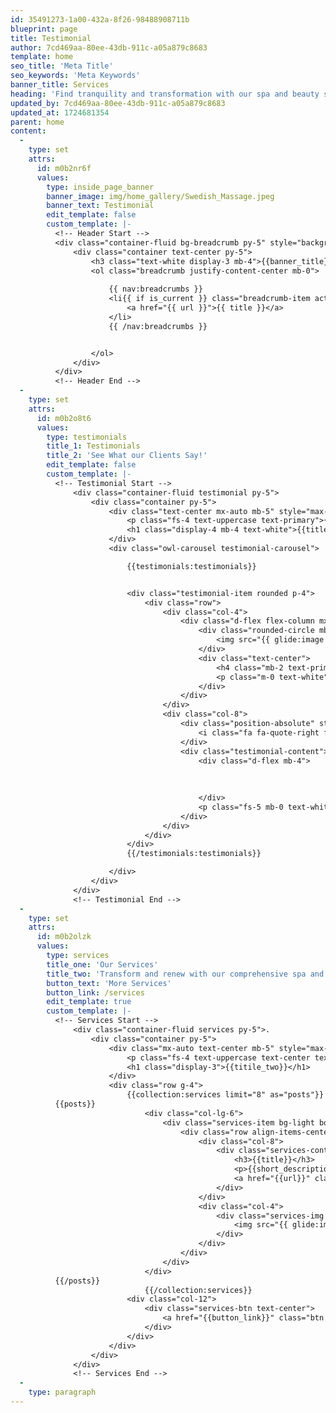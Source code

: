 ```yaml
---
id: 35491273-1a00-432a-8f26-98488908711b
blueprint: page
title: Testimonial
author: 7cd469aa-80ee-43db-911c-a05a879c8683
template: home
seo_title: 'Meta Title'
seo_keywords: 'Meta Keywords'
banner_title: Services
heading: 'Find tranquility and transformation with our spa and beauty services.'
updated_by: 7cd469aa-80ee-43db-911c-a05a879c8683
updated_at: 1724681354
parent: home
content:
  -
    type: set
    attrs:
      id: m0b2nr6f
      values:
        type: inside_page_banner
        banner_image: img/home_gallery/Swedish_Massage.jpeg
        banner_text: Testimonial
        edit_template: false
        custom_template: |-
          <!-- Header Start -->
          <div class="container-fluid bg-breadcrumb py-5" style="background-image: url({{banner_image}});">
              <div class="container text-center py-5">
                  <h3 class="text-white display-3 mb-4">{{banner_title}}</h1>
                  <ol class="breadcrumb justify-content-center mb-0">
                     
                      {{ nav:breadcrumbs }}
                      <li{{ if is_current }} class="breadcrumb-item active text-white"{{ /if }}>
                          <a href="{{ url }}">{{ title }}</a>
                      </li>
                      {{ /nav:breadcrumbs }}


                  </ol>    
              </div>
          </div>
          <!-- Header End -->
  -
    type: set
    attrs:
      id: m0b2o8t6
      values:
        type: testimonials
        title_1: Testimonials
        title_2: 'See What our Clients Say!'
        edit_template: false
        custom_template: |-
          <!-- Testimonial Start --> 
              <div class="container-fluid testimonial py-5">
                  <div class="container py-5">
                      <div class="text-center mx-auto mb-5" style="max-width: 800px;">
                          <p class="fs-4 text-uppercase text-primary">{{title_1}}</p>
                          <h1 class="display-4 mb-4 text-white">{{title_2}}</h1>
                      </div>
                      <div class="owl-carousel testimonial-carousel">

                          {{testimonials:testimonials}}


                          <div class="testimonial-item rounded p-4">
                              <div class="row">
                                  <div class="col-4">
                                      <div class="d-flex flex-column mx-auto">
                                          <div class="rounded-circle mb-4" style="border: dashed; border-color: var(--bs-white);">
                                              <img src="{{ glide:image preset="client_image" }}" class="img-fluid rounded-circle" alt="{{name}}">
                                          </div>
                                          <div class="text-center">
                                              <h4 class="mb-2 text-primary">{{name}}</h4>
                                              <p class="m-0 text-white">{{profession}}</p>
                                          </div>
                                      </div>
                                  </div>
                                  <div class="col-8">
                                      <div class="position-absolute" style="top: 20px; right: 25px;">
                                          <i class="fa fa-quote-right fa-2x text-secondary"></i>
                                      </div>
                                      <div class="testimonial-content">
                                          <div class="d-flex mb-4">
                                              
                                              
                                             
                                          </div>
                                          <p class="fs-5 mb-0 text-white">{{testimonial_data}}</p>
                                      </div>
                                  </div>
                              </div>
                          </div>
                          {{/testimonials:testimonials}}

                      </div>
                  </div>
              </div>
              <!-- Testimonial End -->
  -
    type: set
    attrs:
      id: m0b2olzk
      values:
        type: services
        title_one: 'Our Services'
        title_two: 'Transform and renew with our comprehensive spa and beauty offerings.'
        button_text: 'More Services'
        button_link: /services
        edit_template: true
        custom_template: |-
          <!-- Services Start -->
              <div class="container-fluid services py-5">. 
                  <div class="container py-5">
                      <div class="mx-auto text-center mb-5" style="max-width: 800px;">
                          <p class="fs-4 text-uppercase text-center text-primary">{{title_one}}</p>
                          <h1 class="display-3">{{titile_two}}</h1>
                      </div>
                      <div class="row g-4">
                          {{collection:services limit="8" as="posts"}}
          {{posts}}
                              <div class="col-lg-6">
                                  <div class="services-item bg-light border-4 border-end border-primary rounded p-4">
                                      <div class="row align-items-center">
                                          <div class="col-8">
                                              <div class="services-content text-end">
                                                  <h3>{{title}}</h3>
                                                  <p>{{short_description}}</p>
                                                  <a href="{{url}}" class="btn btn-primary btn-primary-outline-0 rounded-pill py-2 px-4">{{button_text}}</a>
                                              </div>
                                          </div>
                                          <div class="col-4">
                                              <div class="services-img d-flex align-items-center justify-content-center rounded">
                                                  <img src="{{ glide:image_1 preset="service_thumb" }}" class="img-fluid rounded" alt="{{title}}">
                                              </div>
                                          </div>
                                      </div>
                                  </div>
                              </div>
          {{/posts}}
                              {{/collection:services}}
                          <div class="col-12">
                              <div class="services-btn text-center">
                                  <a href="{{button_link}}" class="btn btn-primary btn-primary-outline-0 rounded-pill py-3 px-5">{{button_text}}</a>
                              </div>
                          </div>
                      </div>
                  </div>
              </div>
              <!-- Services End -->
  -
    type: paragraph
---
```

